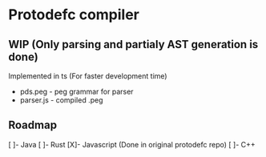 # Protodefc compiler
## WIP (Only parsing and partialy AST generation is done)
Implemented in ts (For faster development time)
- pds.peg - peg grammar for parser
- parser.js - compiled .peg
## Roadmap
[ ]- Java
[ ]- Rust
[X]- Javascript (Done in original protodefc repo)
[ ]- C++